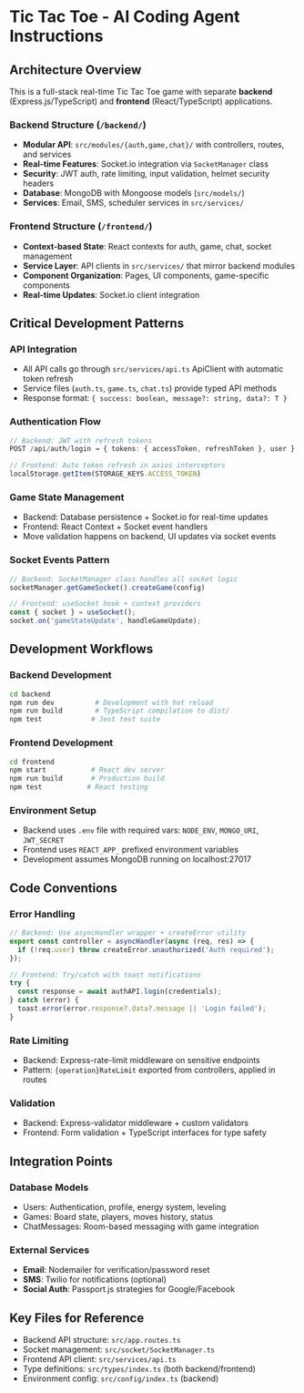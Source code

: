# Tic Tac Toe - AI Coding Agent Instructions

## Architecture Overview

This is a full-stack real-time Tic Tac Toe game with separate **backend** (Express.js/TypeScript) and **frontend** (React/TypeScript) applications.

### Backend Structure (`/backend/`)
- **Modular API**: `src/modules/{auth,game,chat}/` with controllers, routes, and services
- **Real-time Features**: Socket.io integration via `SocketManager` class
- **Security**: JWT auth, rate limiting, input validation, helmet security headers
- **Database**: MongoDB with Mongoose models (`src/models/`)
- **Services**: Email, SMS, scheduler services in `src/services/`

### Frontend Structure (`/frontend/`)
- **Context-based State**: React contexts for auth, game, chat, socket management
- **Service Layer**: API clients in `src/services/` that mirror backend modules
- **Component Organization**: Pages, UI components, game-specific components
- **Real-time Updates**: Socket.io client integration

## Critical Development Patterns

### API Integration
- All API calls go through `src/services/api.ts` ApiClient with automatic token refresh
- Service files (`auth.ts`, `game.ts`, `chat.ts`) provide typed API methods
- Response format: `{ success: boolean, message?: string, data?: T }`

### Authentication Flow
```typescript
// Backend: JWT with refresh tokens
POST /api/auth/login → { tokens: { accessToken, refreshToken }, user }

// Frontend: Auto token refresh in axios interceptors
localStorage.getItem(STORAGE_KEYS.ACCESS_TOKEN)
```

### Game State Management
- Backend: Database persistence + Socket.io for real-time updates
- Frontend: React Context + Socket event handlers
- Move validation happens on backend, UI updates via socket events

### Socket Events Pattern
```typescript
// Backend: SocketManager class handles all socket logic
socketManager.getGameSocket().createGame(config)

// Frontend: useSocket hook + context providers
const { socket } = useSocket();
socket.on('gameStateUpdate', handleGameUpdate);
```

## Development Workflows

### Backend Development
```bash
cd backend
npm run dev          # Development with hot reload
npm run build        # TypeScript compilation to dist/
npm test            # Jest test suite
```

### Frontend Development
```bash
cd frontend
npm start           # React dev server
npm run build       # Production build
npm test           # React testing
```

### Environment Setup
- Backend uses `.env` file with required vars: `NODE_ENV`, `MONGO_URI`, `JWT_SECRET`
- Frontend uses `REACT_APP_` prefixed environment variables
- Development assumes MongoDB running on localhost:27017

## Code Conventions

### Error Handling
```typescript
// Backend: Use asyncHandler wrapper + createError utility
export const controller = asyncHandler(async (req, res) => {
  if (!req.user) throw createError.unauthorized('Auth required');
});

// Frontend: Try/catch with toast notifications
try {
  const response = await authAPI.login(credentials);
} catch (error) {
  toast.error(error.response?.data?.message || 'Login failed');
}
```

### Rate Limiting
- Backend: Express-rate-limit middleware on sensitive endpoints
- Pattern: `{operation}RateLimit` exported from controllers, applied in routes

### Validation
- Backend: Express-validator middleware + custom validators
- Frontend: Form validation + TypeScript interfaces for type safety

## Integration Points

### Database Models
- Users: Authentication, profile, energy system, leveling
- Games: Board state, players, moves history, status
- ChatMessages: Room-based messaging with game integration

### External Services
- **Email**: Nodemailer for verification/password reset
- **SMS**: Twilio for notifications (optional)
- **Social Auth**: Passport.js strategies for Google/Facebook

## Key Files for Reference
- Backend API structure: `src/app.routes.ts`
- Socket management: `src/socket/SocketManager.ts`
- Frontend API client: `src/services/api.ts`
- Type definitions: `src/types/index.ts` (both backend/frontend)
- Environment config: `src/config/index.ts` (backend)
